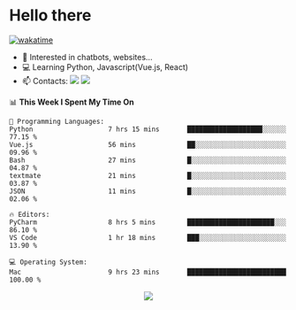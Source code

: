 # Hello there

[![wakatime](https://wakatime.com/badge/user/018bd4cf-9224-4729-b4f3-31fc6a93ca34.svg)](https://wakatime.com/@flamescoder)

- 👀 Interested in chatbots, websites...
- 💻 Learning Python, Javascript(Vue.js, React)
- 📫 Contacts: <a href="https://t.me/FlameCoder0_0" target="_blank"><img src="https://img.shields.io/badge/telegram-0088cc?logo=telegram&logoColor=white"/></a> <a href="https://discord.gg/3wt8QRndjm" target="_blank"><img src="https://img.shields.io/badge/discord-5865F2?logo=discord&logoColor=white"/></a>

<!--START_SECTION:waka-->
📊 **This Week I Spent My Time On** 

```text
💬 Programming Languages: 
Python                   7 hrs 15 mins       ███████████████████░░░░░░   77.15 % 
Vue.js                   56 mins             ██░░░░░░░░░░░░░░░░░░░░░░░   09.96 % 
Bash                     27 mins             █░░░░░░░░░░░░░░░░░░░░░░░░   04.87 % 
textmate                 21 mins             █░░░░░░░░░░░░░░░░░░░░░░░░   03.87 % 
JSON                     11 mins             █░░░░░░░░░░░░░░░░░░░░░░░░   02.06 % 

🔥 Editors: 
PyCharm                  8 hrs 5 mins        ██████████████████████░░░   86.10 % 
VS Code                  1 hr 18 mins        ███░░░░░░░░░░░░░░░░░░░░░░   13.90 % 

💻 Operating System: 
Mac                      9 hrs 23 mins       █████████████████████████   100.00 % 
```


<!--END_SECTION:waka-->

<div align="center">
  <img src="https://komarev.com/ghpvc/?username=FlamesC0der&style=flat-square&color=red"/>
</div>
